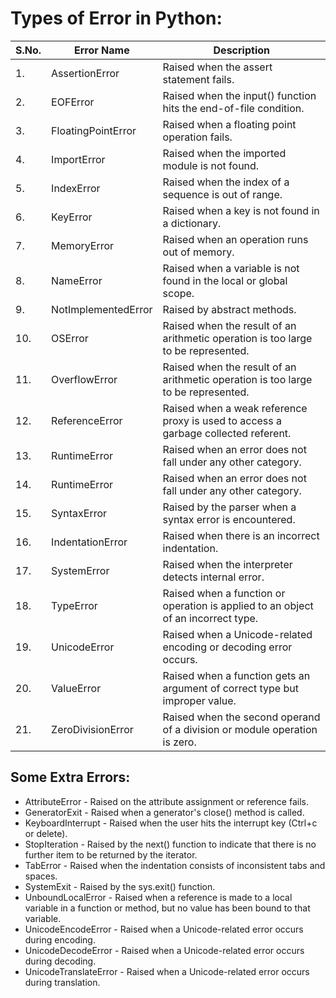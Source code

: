 # Types of Error in Python:

| S.No. |        Error Name    |                  Description                |
|------|----------------------|---------------------------------------------|
|1.|AssertionError | Raised when the assert statement fails.|
|2.| EOFError |Raised when the input() function hits the end-of-file condition.|
|3.| FloatingPointError |Raised when a floating point operation fails.|
|4.| ImportError |Raised when the imported module is not found.|
|5.| IndexError |Raised when the index of a sequence is out of range.|
|6.| KeyError |Raised when a key is not found in a dictionary.|
|7.| MemoryError |Raised when an operation runs out of memory.|
|8.| NameError |Raised when a variable is not found in the local or global scope.|
|9.| NotImplementedError |Raised by abstract methods.|
|10.| OSError |Raised when the result of an arithmetic operation is too large to be represented.|
|11.| OverflowError |Raised when the result of an arithmetic operation is too large to be represented.|
|12.| ReferenceError |Raised when a weak reference proxy is used to access a garbage collected referent.|
|13.| RuntimeError |Raised when an error does not fall under any other category.|
|14.| RuntimeError |Raised when an error does not fall under any other category.|
|15.| SyntaxError |Raised by the parser when a syntax error is encountered.|
|16.| IndentationError |Raised when there is an incorrect indentation.|
|17.| SystemError	| Raised when the interpreter detects internal error. |
|18.| TypeError	| Raised when a function or operation is applied to an object of an incorrect type.|
|19.| UnicodeError | Raised when a Unicode-related encoding or decoding error occurs.	| 
|20.| ValueError |Raised when a function gets an argument of correct type but improper value. | 
|21.| ZeroDivisionError	| Raised when the second operand of a division or module operation is zero. | 

## Some Extra Errors:
* AttributeError - Raised on the attribute assignment or reference fails.
* GeneratorExit - Raised when a generator's close() method is called.
* KeyboardInterrupt - Raised when the user hits the interrupt key (Ctrl+c or delete).
* StopIteration	- Raised by the next() function to indicate that there is no further item to be returned by the iterator.
* TabError - Raised when the indentation consists of inconsistent tabs and spaces.
* SystemExit - Raised by the sys.exit() function.
* UnboundLocalError - Raised when a reference is made to a local variable in a function or method, but no value has been bound to that variable.
* UnicodeEncodeError - Raised when a Unicode-related error occurs during encoding.
* UnicodeDecodeError - Raised when a Unicode-related error occurs during decoding.
* UnicodeTranslateError	- Raised when a Unicode-related error occurs during translation.
